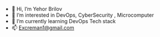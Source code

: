 - 👋 Hi, I’m Yehor Brilov
- 👀 I’m interested in DevOps, CyberSecurity , Microcomputer
- 🌱 I’m currently learning DevOps Tech stack
- 📫 Excreman1@gmail.com

<!---
eTopchik/eTopchik is a ✨ special ✨ repository because its `README.md` (this file) appears on your GitHub profile.
You can click the Preview link to take a look at your changes.
--->
